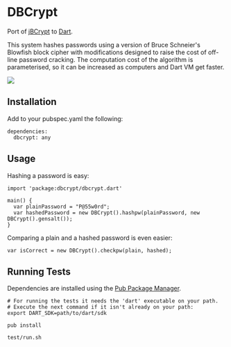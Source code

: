 DBCrypt
===================

Port of [jBCrypt][jbc] to [Dart][d].

This system hashes passwords using a version of Bruce Schneier's Blowfish block 
cipher with modifications designed to raise the cost of off-line password cracking. 
The computation cost of the algorithm is parameterised, so it can be increased 
as computers and Dart VM get faster.

[![](https://drone.io/erly/dBCrypt/status.png)](https://drone.io/erly/dBCrypt/latest)  

Installation
-------------

Add to your pubspec.yaml the following:

	dependencies:
	  dbcrypt: any

Usage
-----

Hashing a password is easy:

	import 'package:dbcrypt/dbcrypt.dart'
	
	main() {
	  var plainPassword = "P@55w0rd";
	  var hashedPassword = new DBCrypt().hashpw(plainPassword, new DBCrypt().gensalt());
	}
	
Comparing a plain and a hashed password is even easier:

	var isCorrect = new DBCrypt().checkpw(plain, hashed);


Running Tests
-------------

Dependencies are installed using the [Pub Package Manager][pub].

	# For running the tests it needs the 'dart' executable on your path. 
	# Execute the next command if it isn't already on your path:
	export DART_SDK=path/to/dart/sdk
	
    pub install
    
    test/run.sh

[jbc]: http://www.mindrot.org/projects/jBCrypt/
[d]: http://www.dartlang.org
[pub]: http://www.dartlang.org/docs/pub-package-manager/